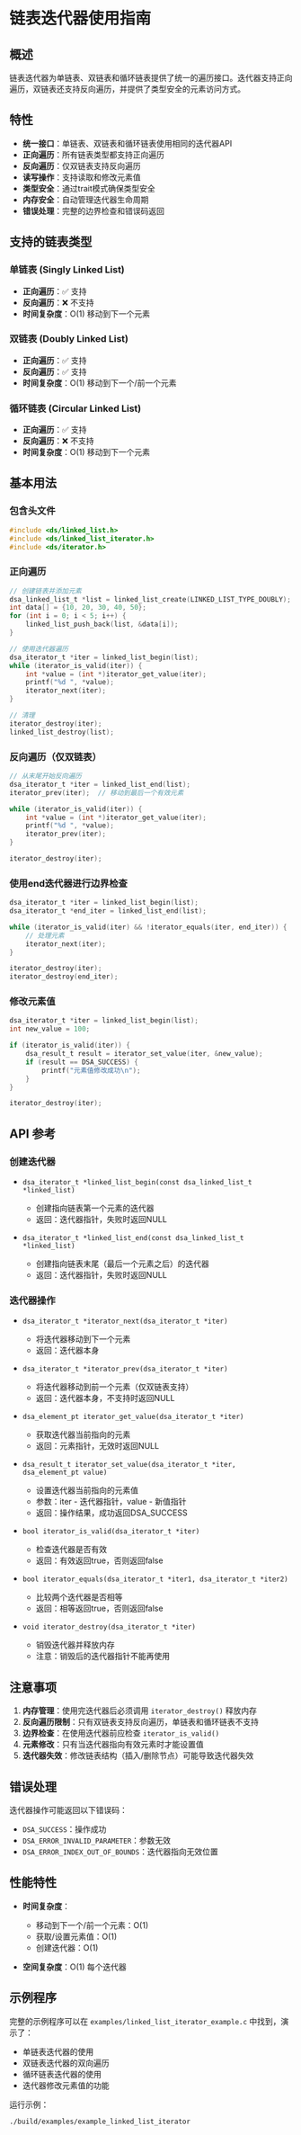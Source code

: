 # 链表迭代器使用指南

## 概述

链表迭代器为单链表、双链表和循环链表提供了统一的遍历接口。迭代器支持正向遍历，双链表还支持反向遍历，并提供了类型安全的元素访问方式。

## 特性

- **统一接口**：单链表、双链表和循环链表使用相同的迭代器API
- **正向遍历**：所有链表类型都支持正向遍历
- **反向遍历**：仅双链表支持反向遍历
- **读写操作**：支持读取和修改元素值
- **类型安全**：通过trait模式确保类型安全
- **内存安全**：自动管理迭代器生命周期
- **错误处理**：完整的边界检查和错误码返回

## 支持的链表类型

### 单链表 (Singly Linked List)
- **正向遍历**：✅ 支持
- **反向遍历**：❌ 不支持
- **时间复杂度**：O(1) 移动到下一个元素

### 双链表 (Doubly Linked List)
- **正向遍历**：✅ 支持
- **反向遍历**：✅ 支持
- **时间复杂度**：O(1) 移动到下一个/前一个元素

### 循环链表 (Circular Linked List)
- **正向遍历**：✅ 支持
- **反向遍历**：❌ 不支持
- **时间复杂度**：O(1) 移动到下一个元素

## 基本用法

### 包含头文件

```c
#include <ds/linked_list.h>
#include <ds/linked_list_iterator.h>
#include <ds/iterator.h>
```

### 正向遍历

```c
// 创建链表并添加元素
dsa_linked_list_t *list = linked_list_create(LINKED_LIST_TYPE_DOUBLY);
int data[] = {10, 20, 30, 40, 50};
for (int i = 0; i < 5; i++) {
    linked_list_push_back(list, &data[i]);
}

// 使用迭代器遍历
dsa_iterator_t *iter = linked_list_begin(list);
while (iterator_is_valid(iter)) {
    int *value = (int *)iterator_get_value(iter);
    printf("%d ", *value);
    iterator_next(iter);
}

// 清理
iterator_destroy(iter);
linked_list_destroy(list);
```

### 反向遍历（仅双链表）

```c
// 从末尾开始反向遍历
dsa_iterator_t *iter = linked_list_end(list);
iterator_prev(iter);  // 移动到最后一个有效元素

while (iterator_is_valid(iter)) {
    int *value = (int *)iterator_get_value(iter);
    printf("%d ", *value);
    iterator_prev(iter);
}

iterator_destroy(iter);
```

### 使用end迭代器进行边界检查

```c
dsa_iterator_t *iter = linked_list_begin(list);
dsa_iterator_t *end_iter = linked_list_end(list);

while (iterator_is_valid(iter) && !iterator_equals(iter, end_iter)) {
    // 处理元素
    iterator_next(iter);
}

iterator_destroy(iter);
iterator_destroy(end_iter);
```

### 修改元素值

```c
dsa_iterator_t *iter = linked_list_begin(list);
int new_value = 100;

if (iterator_is_valid(iter)) {
    dsa_result_t result = iterator_set_value(iter, &new_value);
    if (result == DSA_SUCCESS) {
        printf("元素值修改成功\n");
    }
}

iterator_destroy(iter);
```

## API 参考

### 创建迭代器

- `dsa_iterator_t *linked_list_begin(const dsa_linked_list_t *linked_list)`
  - 创建指向链表第一个元素的迭代器
  - 返回：迭代器指针，失败时返回NULL

- `dsa_iterator_t *linked_list_end(const dsa_linked_list_t *linked_list)`
  - 创建指向链表末尾（最后一个元素之后）的迭代器
  - 返回：迭代器指针，失败时返回NULL

### 迭代器操作

- `dsa_iterator_t *iterator_next(dsa_iterator_t *iter)`
  - 将迭代器移动到下一个元素
  - 返回：迭代器本身

- `dsa_iterator_t *iterator_prev(dsa_iterator_t *iter)`
  - 将迭代器移动到前一个元素（仅双链表支持）
  - 返回：迭代器本身，不支持时返回NULL

- `dsa_element_pt iterator_get_value(dsa_iterator_t *iter)`
  - 获取迭代器当前指向的元素
  - 返回：元素指针，无效时返回NULL

- `dsa_result_t iterator_set_value(dsa_iterator_t *iter, dsa_element_pt value)`
  - 设置迭代器当前指向的元素值
  - 参数：iter - 迭代器指针，value - 新值指针
  - 返回：操作结果，成功返回DSA_SUCCESS

- `bool iterator_is_valid(dsa_iterator_t *iter)`
  - 检查迭代器是否有效
  - 返回：有效返回true，否则返回false

- `bool iterator_equals(dsa_iterator_t *iter1, dsa_iterator_t *iter2)`
  - 比较两个迭代器是否相等
  - 返回：相等返回true，否则返回false

- `void iterator_destroy(dsa_iterator_t *iter)`
  - 销毁迭代器并释放内存
  - 注意：销毁后的迭代器指针不能再使用

## 注意事项

1. **内存管理**：使用完迭代器后必须调用 `iterator_destroy()` 释放内存
2. **反向遍历限制**：只有双链表支持反向遍历，单链表和循环链表不支持
3. **边界检查**：在使用迭代器前应检查 `iterator_is_valid()`
4. **元素修改**：只有当迭代器指向有效元素时才能设置值
5. **迭代器失效**：修改链表结构（插入/删除节点）可能导致迭代器失效

## 错误处理

迭代器操作可能返回以下错误码：

- `DSA_SUCCESS`：操作成功
- `DSA_ERROR_INVALID_PARAMETER`：参数无效
- `DSA_ERROR_INDEX_OUT_OF_BOUNDS`：迭代器指向无效位置

## 性能特性

- **时间复杂度**：
  - 移动到下一个/前一个元素：O(1)
  - 获取/设置元素值：O(1)
  - 创建迭代器：O(1)

- **空间复杂度**：O(1) 每个迭代器

## 示例程序

完整的示例程序可以在 `examples/linked_list_iterator_example.c` 中找到，演示了：

- 单链表迭代器的使用
- 双链表迭代器的双向遍历
- 循环链表迭代器的使用
- 迭代器修改元素值的功能

运行示例：
```bash
./build/examples/example_linked_list_iterator
```
